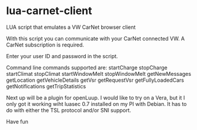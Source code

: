 # lua-carnet-client
LUA script that emulates a VW CarNet browser client

With this script you can communicate with your CarNet connected VW. A CarNet subscription is required.

Enter your user ID and password in the script.

Command line commands supported are:
	startCharge 
	stopCharge 
	startClimat
	stopClimat
	startWindowMelt
	stopWindowMelt
	getNewMessages
	getLocation
	getVehicleDetails
	getVsr
	getRequestVsr
	getFullyLoadedCars
	getNotifications
	getTripStatistics


Next up will be a plugin for openLuup. I would like to try on a Vera, but it I only got it working wiht luasec 0.7 installed on my PI with Debian. It has to do with either the TSL protocol and/or SNI support.

Have fun
